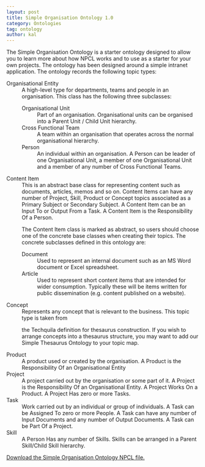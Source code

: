 ```yaml
---
layout: post
title: Simple Organisation Ontology 1.0
category: Ontologies
tag: ontology
author: kal
---
```

The Simple Organisation Ontology is a starter ontology designed to allow you to learn more about how NPCL works and to use as a starter for your own projects. The ontology has been designed around a simple intranet application. The ontology records the following topic types:

<dl>

<dt>Organisational Entity</dt>

<dd>A high-level type for departments, teams and people in an organisation. This class has the following three subclasses:

<dl>

<dt>Organisational Unit</dt>

<dd>Part of an organisation. Organisational units can be organised into a Parent Unit / Child Unit hierarchy.</dd>

<dt>Cross Functional Team</dt>

<dd>A team within an organisation that operates across the normal organisational hierarchy.</dd>

<dt>Person</dt>

<dd>An individual within an organisation. A Person can be leader of one Organisational Unit, a member of one Organisational Unit and a member of any number of Cross Functional Teams.</dd>

</dl>

</dd>

<dt>Content Item</dt>

<dd>This is an abstract base class for representing content such as documents, articles, memos and so on. Content Items can have any number of Project, Skill, Product or Concept topics associated as a Primary Subject or Secondary Subject. A Content Item can be an Input To or Output From a Task. A Content Item is the Responsibility Of a Person.<br/>

The Content Item class is marked as abstract, so users should choose one of the concrete base classes when creating their topics. The concrete subclasses defined in this ontology are:

<dl>

<dt>Document</dt>

<dd>Used to represent an internal document such as an MS Word document or Excel spreadsheet.</dd>

<dt>Article</dt>

<dd>Used to represent short content items that are intended for wider consumption. Typically these will be items written for public dissemination (e.g. content published on a website).</dd>

</dl>

<dt>Concept</dt>

<dd>Represents any concept that is relevant to the business. This topic type is taken from

the Techquila definition for thesaurus construction. If you wish to arrange concepts into a thesaurus structure, you may want to add our Simple Thesaurus Ontology to your topic map.</dd>

<dt>Product</dt>

<dd>A product used or created by the organisation. A Product is the Responsibility Of an Organisational Entity</dd>

<dt>Project</dt>

<dd>A project carried out by the organisation or some part of it. A Project is the Responsibility Of an Organisational Entity. A Project Works On a Product. A Project Has zero or more Tasks. </dd>

<dt>Task</dt>

<dd>Work carried out by an individual or group of individuals. A Task can be Assigned To zero or more People. A Task can have any number of Input Documents and any number of Output Documents. A Task can be Part Of a Project.</dd>

<dt>Skill</dt>

<dd>A Person Has any number of Skills. Skills can be arranged in a Parent Skill/Child Skill hierarchy.</dd>

</dl>

<a href="http://www.networkedplanet.com/download/npcl/SimpleOrganisationOntology.zip">Download the Simple Organisation Ontology NPCL file.</a>

